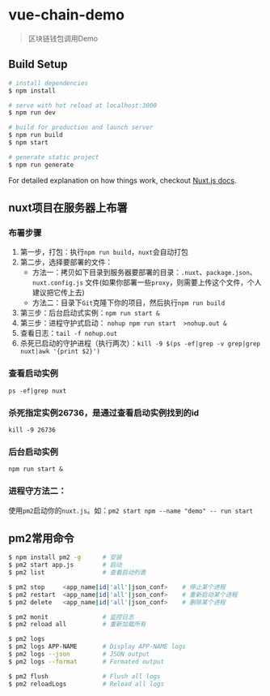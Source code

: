 # vue-chain-demo

> 区块链钱包调用Demo

## Build Setup

``` bash
# install dependencies
$ npm install

# serve with hot reload at localhost:3000
$ npm run dev

# build for production and launch server
$ npm run build
$ npm start

# generate static project
$ npm run generate
```

For detailed explanation on how things work, checkout [Nuxt.js docs](https://nuxtjs.org).


## nuxt项目在服务器上布署

### 布署步骤

1. 第一步，打包：执行`npm run build`，`nuxt`会自动打包
2. 第二步，选择要部署的文件：
	* 方法一：拷贝如下目录到服务器要部署的目录：`.nuxt`、`package.json`、`nuxt.config.js` 文件(如果你部署一些`proxy`，则需要上传这个文件，个人建议把它传上去)
	* 方法二：目录下`Git`克隆下你的项目，然后执行`npm run build`
3. 第三步：后台启动式实例：`npm run start &`
4. 第三步：进程守护式启动： `nohup npm run start  >nohup.out &`
5. 查看日志：`tail -f nohup.out`
6. 杀死已启动的守护进程（执行两次）：`kill -9 $(ps -ef|grep -v grep|grep nuxt|awk '{print $2}')`

### 查看启动实例

`ps -ef|grep nuxt`

### 杀死指定实例26736，是通过查看启动实例找到的id

`kill -9 26736`

### 后台启动实例

`npm run start &`

### 进程守方法二：

使用`pm2`启动你的`nuxt.js`。如：`pm2 start npm --name "demo" -- run start`

## pm2常用命令

``` bash
$ npm install pm2 -g      # 安装
$ pm2 start app.js        # 启动
$ pm2 list                # 查看启动列表

$ pm2 stop     <app_name|id|'all'|json_conf>    # 停止某个进程
$ pm2 restart  <app_name|id|'all'|json_conf>    # 重新启动某个进程
$ pm2 delete   <app_name|id|'all'|json_conf>    # 删除某个进程

$ pm2 monit               # 监控日志
$ pm2 reload all          # 重新加载所有

$ pm2 logs
$ pm2 logs APP-NAME       # Display APP-NAME logs 
$ pm2 logs --json         # JSON output 
$ pm2 logs --format       # Formated output 

$ pm2 flush               # Flush all logs 
$ pm2 reloadLogs          # Reload all logs 
```
